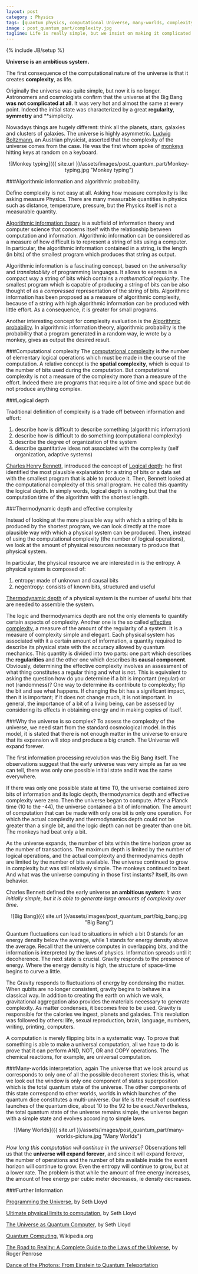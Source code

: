 ```yaml
---
layout: post
category : Physics
tags: [quantum physics, computational Universe, many-worlds, complexity]
image : post_quantum_part/complexity.jpg
tagline: Life is really simple, but we insist on making it complicated - Confucius
---
```

{% include JB/setup %}

**Universe is an ambitious system.**
<!--more-->

The first consequence of the computational nature of the universe is that it creates **complexity**, as life.

Originally the universe was quite simple, but now it is no longer. Astronomers and cosmologists confirm that the universe at the Big Bang **was not complicated at all**. It was very hot and almost the same at every point. Indeed the initial state was characterized by a great **regularity**, **symmetry** and **simplicity.

Nowadays things are hugely different: think all the planets, stars, galaxies and clusters of galaxies. The universe is highly asymmetric.
[Ludwig Boltzmann](http://en.wikipedia.org/wiki/Ludwig_Boltzmann), an Austrian physicist,  asserted that the complexity of the universe comes from the case. He was the first whom spoke of [monkeys](http://en.wikipedia.org/wiki/Infinite_monkey_theorem) hitting keys at random on a keyboard.


<div style="text-align:center" markdown="1">
![Monkey typing]({{ site.url }}/assets/images/post_quantum_part/Monkey-typing.jpg "Monkey typing")
</div>

 
###Algorithmic information and algorithmic probability.

Define complexity is not easy at all. Asking how measure complexity is like asking measure Physics. There are many measurable quantities in physics such as distance, temperature, pressure, but the Physics itself is not a measurable quantity.

[Algorithmic information theory](http://en.wikipedia.org/wiki/Algorithmic_information_theory) is a subfield of information theory and computer science that concerns itself with the relationship between computation and information. Algorithmic information can be considered as a measure of how difficult is to represent a string of bits using a computer. In particular, the algorithmic information contained in a string, is the length (in bits) of the smallest program which produces that string as output.

Algorithmic information is a fascinating concept, based on the *universality* and *translatability* of programming languages. It allows to express in a compact way a string of bits which contains a *mathematical regularity*. The smallest program which is capable of producing a string of bits can be also thought of as a *compressed* representation of the string of bits. Algorithmic information has been proposed as a measure of algorithmic complexity, because of a string with high algorithmic information can be produced with little effort. As a consequence, it is greater for small programs.

Another interesting concept for complexity evaluation is the [Algorithmic probability](http://en.wikipedia.org/wiki/Algorithmic_probability). In algorithmic information theory, algorithmic probability is the probability that a program generated in a random way, ie wrote by a monkey, gives as output the desired result.

###Computational complexity
The [computational complexity](http://en.wikipedia.org/wiki/Computational_complexity_theory) is the number of elementary logical operations which must be made in the course of the computation. A relative concept is the **spatial complexity**, which is equal to the number of bits used during the computation. But computational complexity is not a measure of the complexity more than a measure of the effort. Indeed there are programs that require a lot of time and space but do not produce anything complex.


###Logical depth

Traditional definition of complexity is a trade off between information and effort:
1. describe how is difficult to describe something (algorithmic information)
2. describe how is difficult to do something (computational complexity)
3. describe the degree of organization of the system
4. describe quantitative ideas not associated with the complexity (self organization, adaptive systems)


[Charles Henry Bennett](http://en.wikipedia.org/wiki/Charles_H._Bennett_(computer_scientist)), introduced the concept of [Logical depth](http://en.wikipedia.org/wiki/Logical_depth): he first identified the most plausible explanation for a string of bits or a data set with the smallest program that is able to produce it. Then, Bennett looked at the computational complexity of this small program. He called this quantity the logical depth. In simply words, logical depth is nothing but that the computation time of the algorithm with the shortest length.


###Thermodynamic depth and effective complexity

Instead of looking at the more plausible way with which a string of bits is produced by the shortest program, we can look directly at the more plausible way with which a physical system can be produced. Then, instead of using the computational complexity (the number of logical operations), we look at the amount of physical resources necessary to produce that physical system.

In particular, the physical resource we are interested in is the entropy.
A physical system is composed of:
1. entropy: made of unknown and causal bits
2. negentropy: consists of known bits, structured and useful

[Thermodynamic depth](http://www.sciencedirect.com/science/article/pii/0003491688900942) of a physical system is the number of useful bits that are needed to assemble the system.

The logic and thermodynamics depth are not the only elements to quantify certain aspects of complexity. Another one is the so called [effective complexity](http://en.wikipedia.org/wiki/Effective_complexity), a measure of the amount of the regularity of a system. It is a measure of complexity simple and elegant. Each physical system has associated with it a certain amount of information, a quantity required to describe its physical state with the accuracy allowed by quantum mechanics. This quantity is divided into two parts: one part which describes the **regularities** and the other one which describes its **causal component**.
Obviously, determining the effective complexity involves an assessment of what thing constitutes a regular thing and what is not.
This is equivalent to asking the question how do you determine if a bit is important (regular) or not (randomness)? One way to determine its contribute to complexity; flip the bit and see what happens. If changing the bit has a significant impact, then it is important; if it does not change much, it is not important.
In general, the importance of a bit of a living being, can be assessed by considering its effects in obtaining energy and in making copies of itself.

###Why the universe is so complex?
To assess the complexity of the universe, we need start from the standard cosmological model. In this model, it is stated that there is not enough matter in the universe to ensure that its expansion will stop and produce a big crunch. The Universe will expand forever.

The first information processing revolution was the Big Bang itself. The observations suggest that the early universe was very simple as far as we can tell, there was only one possible initial state and it was the same everywhere.

If there was only one possible state at time T0, the universe contained zero bits of information and its logic depth, thermodynamics depth  and effective complexity were zero. Then the universe began to compute. After a Planck time (10 to the -44), the universe contained a bit of information. The amount of computation that can be made with only one bit is only one operation. For which the actual complexity and thermodynamics  depth could not be greater than a single bit, and the logic depth can not be greater than one bit. The monkeys had beat only a bit.

As the universe expands, the number of bits within the time horizon grow as the number of transactions. The maximum depth is limited by the number of logical operations, and the actual complexity and thermodynamics depth are limited by the number of bits available. The universe continued to grow in complexity but was still relatively simple. The monkeys continued to beat.
And what was the universe computing in those first instants? Itself, its own behavior.

Charles Bennett defined the early universe **an ambitious system**: *it was initially simple, but it is able to generate large amounts of complexity over time*.

<div style="text-align:center" markdown="1">
![Big Bang]({{ site.url }}/assets/images/post_quantum_part/big_bang.jpg "Big Bang")
</div>

Quantum fluctuations can lead to situations in which a bit 0 stands for an energy density below the average, while 1 stands for energy density above the average. Recall that the universe computes in overlapping bits, and the information is interpreted by the laws of physics.
Information spreads until it decoherence. The next state is crucial. 
Gravity responds to the presence of energy. Where the energy density is high, the structure of space-time begins to curve a little.

The Gravity responds to fluctuations of energy by condensing the matter. When qubits are no longer consistent, gravity begins to behave in a classical way. In addition to creating the earth on which we walk, gravitational aggregation also provides the materials necessary to generate complexity. As matter condenses, it becomes free to be used. Gravity is responsible for the calories we ingest, planets and galaxies. This revolution was followed by others: life, sexual reproduction, brain, language, numbers, writing, printing, computers.

A computation is merely flipping bits in a systematic way. To prove that something is able to make a universal computation, all we have to do is prove that it can perform AND, NOT, OR and COPY operations. The chemical reactions, for example, are universal computation.


###Many-worlds interpretation, again
The universe that we look around us corresponds to only one of all the possible decoherent stories: this is, what we look out the window is only one component of states superposition which is the total quantum state of the universe.
The other components of this state correspond to other worlds, worlds in which launches of the quantum dice constitutes a multi-universe.
Our life is the result of countless launches of the quantum dice, about 10 to the 92 to be exact.Nevertheless, the total quantum state of the universe remains simple, the universe began with a simple state and evolves according to simple laws.


<div style="text-align:center" markdown="1">
![Many Worlds]({{ site.url }}/assets/images/post_quantum_part/many-worlds-picture.jpg "Many Worlds")
</div>

*How long this computation will continue in the universe?* Observations tell us that the **universe will expand forever**, and since it will expand forever, the number of operations and the number of bits available inside the event horizon will continue to grow. Even the entropy will continue to grow, but at a lower rate. The problem is that while the amount of free energy increases, the amount of free energy per cubic meter decreases, ie density decreases.

###Further Information

[Programming the Universe](http://www.amazon.com/Programming-Universe-Quantum-Computer-Scientist/dp/1400033861), by Seth Lloyd

[Ultimate physical limits to computation](http://www.nature.com/nature/journal/v406/n6799/full/4061047a0.html), by Seth Lloyd

[The Universe as Quantum Computer](http://arxiv.org/abs/1312.4455), by Seth Lloyd

[Quantum Computing](http://en.wikipedia.org/wiki/Quantum_computing), Wikipedia.org

[The Road to Reality: A Complete Guide to the Laws of the Universe](http://books.google.ie/books/about/The_Road_to_Reality.html?id=jjG_ngEACAAJ&redir_esc=y), by Roger Penrose

[Dance of the Photons: From Einstein to Quantum Teleportation](http://books.google.ie/books/about/Dance_of_the_Photons.html?id=HhGfPAAACAAJ&redir_esc=y)
